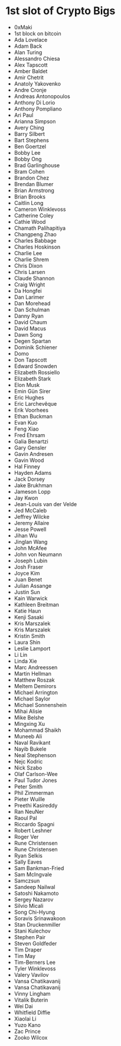 # 1st slot of Crypto Bigs

* 0xMaki
* 1st block on bitcoin
* Ada Lovelace
* Adam Back
* Alan Turing
* Alessandro Chiesa
* Alex Tapscott
* Amber Baldet
* Amir Chetrit
* Anatoly Yakovenko
* Andre Cronje
* Andreas Antonopoulos
* Anthony Di Lorio
* Anthony Pompliano
* Ari Paul
* Arianna Simpson
* Avery Ching
* Barry Silbert
* Bart Stephens
* Ben Goertzel
* Bobby Lee
* Bobby Ong
* Brad Garlinghouse
* Bram Cohen
* Brandon Chez
* Brendan Blumer
* Brian Armstrong
* Brian Brooks
* Caitlin Long
* Cameron Winklevoss
* Catherine Coley
* Cathie Wood
* Chamath Palihapitiya
* Changpeng Zhao
* Charles Babbage
* Charles Hoskinson
* Charlie Lee
* Charlie Shrem
* Chris Dixon
* Chris Larsen
* Claude Shannon
* Craig Wright
* Da Hongfei
* Dan Larimer
* Dan Morehead
* Dan Schulman
* Danny Ryan
* David Chaum
* David Macus
* Dawn Song
* Degen Spartan
* Dominik Schiener
* Domo
* Don Tapscott
* Edward Snowden
* Elizabeth Rossiello
* Elizabeth Stark
* Elon Musk
* Emin Gün Sirer
* Eric Hughes
* Eric Larchevêque
* Erik Voorhees
* Ethan Buckman
* Evan Kuo
* Feng Xiao
* Fred Ehrsam
* Galia Benartzi
* Gary Gensler
* Gavin Andresen
* Gavin Wood
* Hal Finney
* Hayden Adams
* Jack Dorsey
* Jake Brukhman
* Jameson Lopp
* Jay Kwon
* Jean-Louis van der Velde
* Jed McCaleb
* Jeffrey Wilcke
* Jeremy Allaire
* Jesse Powell
* Jihan Wu
* Jinglan Wang
* John McAfee
* John von Neumann
* Joseph Lubin
* Josh Fraser
* Joyce Kim
* Juan Benet
* Julian Assange
* Justin Sun
* Kain Warwick
* Kathleen Breitman
* Katie Haun
* Kenji Sasaki
* Kris Marszalek
* Kris Marszalek
* Kristin Smith
* Laura Shin
* Leslie Lamport
* Li Lin
* Linda Xie
* Marc Andreessen
* Martin Hellman
* Matthew Roszak
* Meltem Demirors
* Michael Arrington
* Michael Saylor
* Michael Sonnenshein
* Mihai Alisie
* Mike Belshe
* Mingxing Xu
* Mohammad Shaikh
* Muneeb Ali
* Naval Ravikant
* Nayib Bukele
* Neal Stephenson
* Nejc Kodric
* Nick Szabo
* Olaf Carlson-Wee
* Paul Tudor Jones
* Peter Smith
* Phil Zimmerman
* Pieter Wuille
* Preethi Kasireddy
* Ran NeuNer
* Raoul Pal
* Riccardo Spagni
* Robert Leshner
* Roger Ver
* Rune Christensen
* Rune Christensen
* Ryan Selkis
* Sally Eaves
* Sam Bankman-Fried
* Sam McIngvale
* Samczsun
* Sandeep Nailwal
* Satoshi Nakamoto
* Sergey Nazarov
* Silvio Micali
* Song Chi-Hyung
* Soravis Srinawakoon
* Stan Druckenmiller
* Stani Kulechov
* Stephen Pair
* Steven Goldfeder
* Tim Draper
* Tim May
* Tim-Berners Lee
* Tyler Winklevoss
* Valery Vavilov
* Vansa Chatikavanij
* Vansa Chatikavanij
* Vinny Lingham
* Vitalik Buterin
* Wei Dai
* Whitfield Diffie
* Xiaolai Li
* Yuzo Kano
* Zac Prince
* Zooko Wilcox

